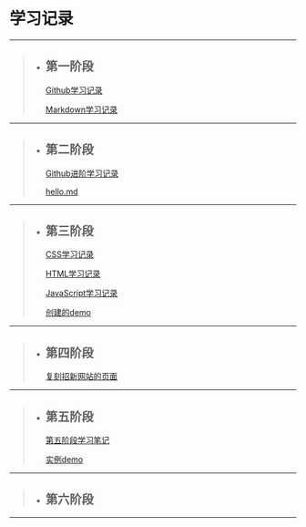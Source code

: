 #                                                                                                       学习记录

---



> * ## **第一阶段**       
>
>    [Github学习记录](https://github.com/tizi123139/Tasks/blob/main/第一阶段/Github的学习记录.md)
>    
>    [Markdown学习记录](https://github.com/tizi123139/Tasks/blob/main/第一阶段/Markdown学习笔记.md)

---





> * ## **第二阶段**      
>
>    [Github进阶学习记录](https://github.com/tizi123139/Tasks/blob/main/第二阶段/Github进阶学习笔记.md)
>    
>    [hello.md](https://github.com/tizi123139/Tasks/blob/main/第二阶段/hello.md)



---



> * ## **第三阶段**     
>
>     [CSS学习记录](https://github.com/tizi123139/Tasks/blob/main/第三阶段/CSS学习笔记.md)
>
>     [HTML学习记录](https://github.com/tizi123139/Tasks/blob/main/第三阶段/HTML学习笔记.md)
>
>     [JavaScript学习记录](https://github.com/tizi123139/Tasks/blob/main/第三阶段/JavaScript学习笔记.md)
>
>     [创建的demo](https://github.com/tizi123139/Tasks/blob/main/第三阶段/demo.html)

---

 



>- ## **第四阶段**
>
>   [复刻招新网站的页面](https://tizi123139.github.io/)
>

---





>- ## 第五阶段   
>
>   [第五阶段学习笔记](https://github.com/tizi123139/Tasks/blob/main/第五阶段/第五阶段学习笔记.md)
>
>   [实例demo](https://github.com/tizi123139/Tasks/blob/main/第五阶段/main.go)
>

---



>- ## 第六阶段
>
>



---

